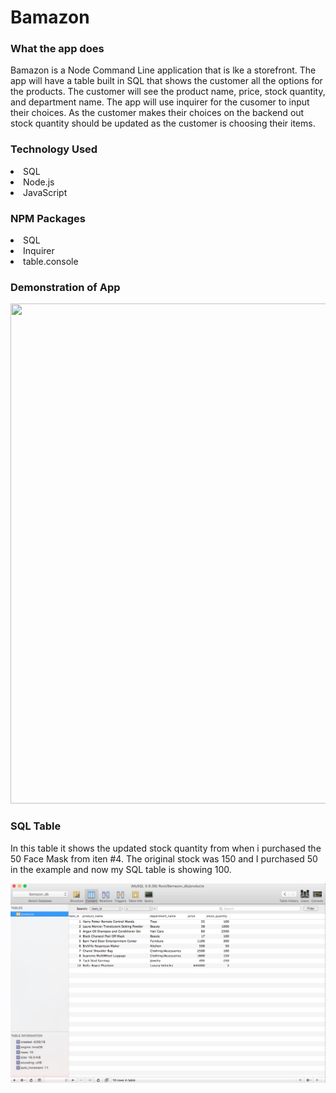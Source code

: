 # Bamazon

<h3>What the app does</h3>

Bamazon is a Node Command Line application that is lke a storefront. The app will have a table built in SQL that shows the customer all the options for the products. The customer will see the product name, price, stock quantity, and department name. The app will use inquirer for the cusomer to input their choices. As the customer makes their choices on the backend out stock quantity should be updated as the customer is choosing their items. 

<h3>Technology Used</h3>

<li>SQL</li>
<li>Node.js</li>
<li>JavaScript</li>

<h3>NPM Packages</h3>

<li>SQL</li>
<li>Inquirer</li>
<li>table.console</li>

<h3>Demonstration of App</h3>

<img src = "Images/bamazon.gif" style="width:1100px;height:800px;">

<h3>SQL Table</h3>

In this table it shows the updated stock quantity from when i purchased the 50 Face Mask from iten #4. The original stock was 150 and I purchased 50 in the example and now my SQL table is showing 100. 

<img src = "Images/SQLTable.png">


